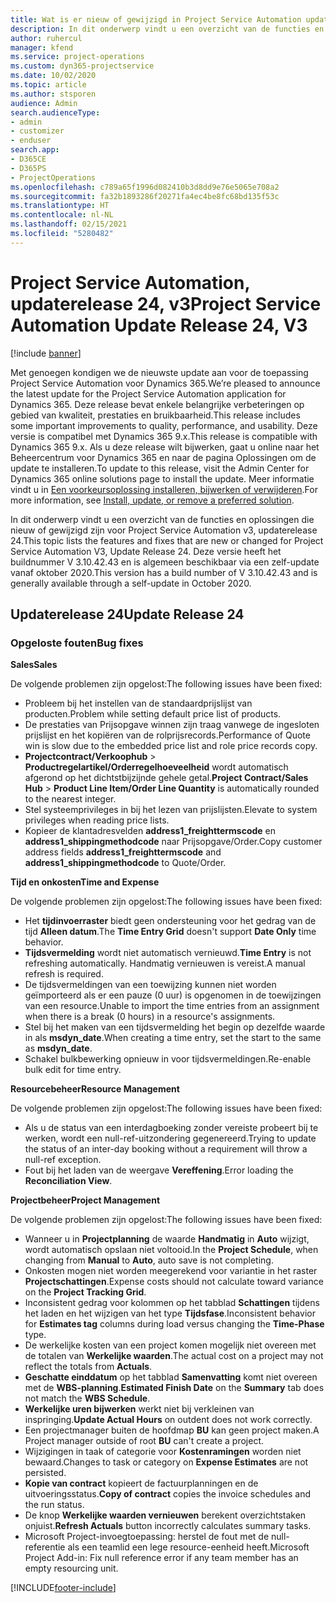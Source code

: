 ```yaml
---
title: Wat is er nieuw of gewijzigd in Project Service Automation updaterelease 24, v3
description: In dit onderwerp vindt u een overzicht van de functies en oplossingen die beschikbaar zijn voor Project Service Automation updaterelease 24, v3.
author: ruhercul
manager: kfend
ms.service: project-operations
ms.custom: dyn365-projectservice
ms.date: 10/02/2020
ms.topic: article
ms.author: stsporen
audience: Admin
search.audienceType:
- admin
- customizer
- enduser
search.app:
- D365CE
- D365PS
- ProjectOperations
ms.openlocfilehash: c789a65f1996d082410b3d8dd9e76e5065e708a2
ms.sourcegitcommit: fa32b1893286f20271fa4ec4be8fc68bd135f53c
ms.translationtype: HT
ms.contentlocale: nl-NL
ms.lasthandoff: 02/15/2021
ms.locfileid: "5280482"
---
```

# <a name="project-service-automation-update-release-24-v3"></a><span data-ttu-id="79b4d-103">Project Service Automation, updaterelease 24, v3</span><span class="sxs-lookup"><span data-stu-id="79b4d-103">Project Service Automation Update Release 24, V3</span></span>

[!include [banner](../includes/psa-now-project-operations.md)]

<span data-ttu-id="79b4d-104">Met genoegen kondigen we de nieuwste update aan voor de toepassing Project Service Automation voor Dynamics 365.</span><span class="sxs-lookup"><span data-stu-id="79b4d-104">We’re pleased to announce the latest update for the Project Service Automation application for Dynamics 365.</span></span> <span data-ttu-id="79b4d-105">Deze release bevat enkele belangrijke verbeteringen op gebied van kwaliteit, prestaties en bruikbaarheid.</span><span class="sxs-lookup"><span data-stu-id="79b4d-105">This release includes some important improvements to quality, performance, and usability.</span></span> <span data-ttu-id="79b4d-106">Deze versie is compatibel met Dynamics 365 9.x.</span><span class="sxs-lookup"><span data-stu-id="79b4d-106">This release is compatible with Dynamics 365 9.x.</span></span> <span data-ttu-id="79b4d-107">Als u deze release wilt bijwerken, gaat u online naar het Beheercentrum voor Dynamics 365 en naar de pagina Oplossingen om de update te installeren.</span><span class="sxs-lookup"><span data-stu-id="79b4d-107">To update to this release, visit the Admin Center for Dynamics 365 online solutions page to install the update.</span></span> <span data-ttu-id="79b4d-108">Meer informatie vindt u in [Een voorkeursoplossing installeren, bijwerken of verwijderen](https://docs.microsoft.com/power-platform/admin/install-remove-preferred-solution).</span><span class="sxs-lookup"><span data-stu-id="79b4d-108">For more information, see [Install, update, or remove a preferred solution](https://docs.microsoft.com/power-platform/admin/install-remove-preferred-solution).</span></span>

<span data-ttu-id="79b4d-109">In dit onderwerp vindt u een overzicht van de functies en oplossingen die nieuw of gewijzigd zijn voor Project Service Automation v3, updaterelease 24.</span><span class="sxs-lookup"><span data-stu-id="79b4d-109">This topic lists the features and fixes that are new or changed for Project Service Automation V3, Update Release 24.</span></span> <span data-ttu-id="79b4d-110">Deze versie heeft het buildnummer V 3.10.42.43 en is algemeen beschikbaar via een zelf-update vanaf oktober 2020.</span><span class="sxs-lookup"><span data-stu-id="79b4d-110">This version has a build number of V 3.10.42.43 and is generally available through a self-update in October 2020.</span></span>

## <a name="update-release-24"></a><span data-ttu-id="79b4d-111">Updaterelease 24</span><span class="sxs-lookup"><span data-stu-id="79b4d-111">Update Release 24</span></span>

### <a name="bug-fixes"></a><span data-ttu-id="79b4d-112">Opgeloste fouten</span><span class="sxs-lookup"><span data-stu-id="79b4d-112">Bug fixes</span></span>

<span data-ttu-id="79b4d-113">**Sales**</span><span class="sxs-lookup"><span data-stu-id="79b4d-113">**Sales**</span></span>

<span data-ttu-id="79b4d-114">De volgende problemen zijn opgelost:</span><span class="sxs-lookup"><span data-stu-id="79b4d-114">The following issues have been fixed:</span></span>

- <span data-ttu-id="79b4d-115">Probleem bij het instellen van de standaardprijslijst van producten.</span><span class="sxs-lookup"><span data-stu-id="79b4d-115">Problem while setting default price list of products.</span></span>
- <span data-ttu-id="79b4d-116">De prestaties van Prijsopgave winnen zijn traag vanwege de ingesloten prijslijst en het kopiëren van de rolprijsrecords.</span><span class="sxs-lookup"><span data-stu-id="79b4d-116">Performance of Quote win is slow due to the embedded price list and role price records copy.</span></span>
- <span data-ttu-id="79b4d-117">**Projectcontract/Verkoophub** > **Productregelartikel/Orderregelhoeveelheid** wordt automatisch afgerond op het dichtstbijzijnde gehele getal.</span><span class="sxs-lookup"><span data-stu-id="79b4d-117">**Project Contract/Sales Hub** > **Product Line Item/Order Line Quantity** is automatically rounded to the nearest integer.</span></span>
- <span data-ttu-id="79b4d-118">Stel systeemprivileges in bij het lezen van prijslijsten.</span><span class="sxs-lookup"><span data-stu-id="79b4d-118">Elevate to system privileges when reading price lists.</span></span>
- <span data-ttu-id="79b4d-119">Kopieer de klantadresvelden **address1_freighttermscode** en **address1_shippingmethodcode** naar Prijsopgave/Order.</span><span class="sxs-lookup"><span data-stu-id="79b4d-119">Copy customer address fields **address1_freighttermscode** and **address1_shippingmethodcode** to Quote/Order.</span></span> 


<span data-ttu-id="79b4d-120">**Tijd en onkosten**</span><span class="sxs-lookup"><span data-stu-id="79b4d-120">**Time and Expense**</span></span>

<span data-ttu-id="79b4d-121">De volgende problemen zijn opgelost:</span><span class="sxs-lookup"><span data-stu-id="79b4d-121">The following issues have been fixed:</span></span>

- <span data-ttu-id="79b4d-122">Het **tijdinvoerraster** biedt geen ondersteuning voor het gedrag van de tijd **Alleen datum**.</span><span class="sxs-lookup"><span data-stu-id="79b4d-122">The **Time Entry Grid** doesn't support **Date Only** time behavior.</span></span>
- <span data-ttu-id="79b4d-123">**Tijdsvermelding** wordt niet automatisch vernieuwd.</span><span class="sxs-lookup"><span data-stu-id="79b4d-123">**Time Entry** is not refreshing automatically.</span></span> <span data-ttu-id="79b4d-124">Handmatig vernieuwen is vereist.</span><span class="sxs-lookup"><span data-stu-id="79b4d-124">A manual refresh is required.</span></span>
- <span data-ttu-id="79b4d-125">De tijdsvermeldingen van een toewijzing kunnen niet worden geïmporteerd als er een pauze (0 uur) is opgenomen in de toewijzingen van een resource.</span><span class="sxs-lookup"><span data-stu-id="79b4d-125">Unable to import the time entries from an assignment when there is a break (0 hours) in a resource's assignments.</span></span>
- <span data-ttu-id="79b4d-126">Stel bij het maken van een tijdsvermelding het begin op dezelfde waarde in als **msdyn_date**.</span><span class="sxs-lookup"><span data-stu-id="79b4d-126">When creating a time entry, set the start to the same as **msdyn_date**.</span></span>
- <span data-ttu-id="79b4d-127">Schakel bulkbewerking opnieuw in voor tijdsvermeldingen.</span><span class="sxs-lookup"><span data-stu-id="79b4d-127">Re-enable bulk edit for time entry.</span></span>

<span data-ttu-id="79b4d-128">**Resourcebeheer**</span><span class="sxs-lookup"><span data-stu-id="79b4d-128">**Resource Management**</span></span>

<span data-ttu-id="79b4d-129">De volgende problemen zijn opgelost:</span><span class="sxs-lookup"><span data-stu-id="79b4d-129">The following issues have been fixed:</span></span>

- <span data-ttu-id="79b4d-130">Als u de status van een interdagboeking zonder vereiste probeert bij te werken, wordt een null-ref-uitzondering gegenereerd.</span><span class="sxs-lookup"><span data-stu-id="79b4d-130">Trying to update the status of an inter-day booking without a requirement will throw a null-ref exception.</span></span>
- <span data-ttu-id="79b4d-131">Fout bij het laden van de weergave **Vereffening**.</span><span class="sxs-lookup"><span data-stu-id="79b4d-131">Error loading the **Reconciliation View**.</span></span>


<span data-ttu-id="79b4d-132">**Projectbeheer**</span><span class="sxs-lookup"><span data-stu-id="79b4d-132">**Project Management**</span></span>

<span data-ttu-id="79b4d-133">De volgende problemen zijn opgelost:</span><span class="sxs-lookup"><span data-stu-id="79b4d-133">The following issues have been fixed:</span></span>

- <span data-ttu-id="79b4d-134">Wanneer u in **Projectplanning** de waarde **Handmatig** in **Auto** wijzigt, wordt automatisch opslaan niet voltooid.</span><span class="sxs-lookup"><span data-stu-id="79b4d-134">In the **Project Schedule**, when changing from **Manual** to **Auto**, auto save is not completing.</span></span>
- <span data-ttu-id="79b4d-135">Onkosten mogen niet worden meegerekend voor variantie in het raster **Projectschattingen**.</span><span class="sxs-lookup"><span data-stu-id="79b4d-135">Expense costs should not calculate toward variance on the **Project Tracking Grid**.</span></span>
- <span data-ttu-id="79b4d-136">Inconsistent gedrag voor kolommen op het tabblad **Schattingen** tijdens het laden en het wijzigen van het type **Tijdsfase**.</span><span class="sxs-lookup"><span data-stu-id="79b4d-136">Inconsistent behavior for **Estimates tag** columns during load versus changing the **Time-Phase** type.</span></span>
- <span data-ttu-id="79b4d-137">De werkelijke kosten van een project komen mogelijk niet overeen met de totalen van **Werkelijke waarden**.</span><span class="sxs-lookup"><span data-stu-id="79b4d-137">The actual cost on a project may not reflect the totals from **Actuals**.</span></span>
- <span data-ttu-id="79b4d-138">**Geschatte einddatum** op het tabblad **Samenvatting** komt niet overeen met de **WBS-planning**.</span><span class="sxs-lookup"><span data-stu-id="79b4d-138">**Estimated Finish Date** on the **Summary** tab does not match the **WBS Schedule**.</span></span>
- <span data-ttu-id="79b4d-139">**Werkelijke uren bijwerken** werkt niet bij verkleinen van inspringing.</span><span class="sxs-lookup"><span data-stu-id="79b4d-139">**Update Actual Hours** on outdent does not work correctly.</span></span>
- <span data-ttu-id="79b4d-140">Een projectmanager buiten de hoofdmap **BU** kan geen project maken.</span><span class="sxs-lookup"><span data-stu-id="79b4d-140">A Project manager outside of root **BU** can't create a project.</span></span>
- <span data-ttu-id="79b4d-141">Wijzigingen in taak of categorie voor **Kostenramingen** worden niet bewaard.</span><span class="sxs-lookup"><span data-stu-id="79b4d-141">Changes to task or category on **Expense Estimates** are not persisted.</span></span>
- <span data-ttu-id="79b4d-142">**Kopie van contract** kopieert de factuurplanningen en de uitvoeringsstatus.</span><span class="sxs-lookup"><span data-stu-id="79b4d-142">**Copy of contract** copies the invoice schedules and the run status.</span></span>
- <span data-ttu-id="79b4d-143">De knop **Werkelijke waarden vernieuwen** berekent overzichtstaken onjuist.</span><span class="sxs-lookup"><span data-stu-id="79b4d-143">**Refresh Actuals** button incorrectly calculates summary tasks.</span></span>
- <span data-ttu-id="79b4d-144">Microsoft Project-invoegtoepassing: herstel de fout met de null-referentie als een teamlid een lege resource-eenheid heeft.</span><span class="sxs-lookup"><span data-stu-id="79b4d-144">Microsoft Project Add-in: Fix null reference error if any team member has an empty resourcing unit.</span></span>



[!INCLUDE[footer-include](../includes/footer-banner.md)]